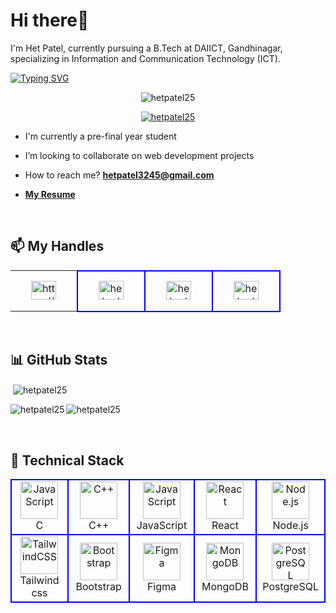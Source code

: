 <h1 align="left">Hi there👋</h1>
<p align="left">I'm Het Patel, currently pursuing a B.Tech at DAIICT, Gandhinagar, specializing in Information and Communication Technology (ICT).</p>
<a href="https://git.io/typing-svg"><img src="https://readme-typing-svg.herokuapp.com?font=Fira+Code&weight=500&duration=1000&pause=1000&random=false&width=435&lines=Competitive+Programming;Frontend+Developer;Graphic+Designer" alt="Typing SVG" /></a>


<div align="center">
<p> <img src="https://komarev.com/ghpvc/?username=hetpatel25&label=Profile%20views&color=0e75b6&style=flat" alt="hetpatel25" /> </p>
<p> <a href="https://github.com/ryo-ma/github-profile-trophy"><img src="https://github-profile-trophy.vercel.app/?username=hetpatel25" alt="hetpatel25" /></a> </p>
</div>

-  I'm currently a pre-final year student

-  I’m looking to collaborate on web development projects

-  How to reach me? **hetpatel3245@gmail.com**

-  **<a target="_blank" href = "https://drive.google.com/file/d/1dJZzSZSuWQJJ-G0EyGkrAagYANEfgxLl/view?usp=sharing">My Resume</a>**
<br/>

## 📫 My Handles
<table>
<tr>
<td align="center" width="90" height="65" style="border:none">
	<a href="https://www.linkedin.com/in/het-patel-532877257/" target="_blank"><img align="center" src="https://raw.githubusercontent.com/rahuldkjain/github-profile-readme-generator/master/src/images/icons/Social/linked-in-alt.svg" alt="https://www.linkedin.com/in/het-patel-532877257/" height="30" width="40" /></a>
</td>
	
<td align="center" width="90" style="border:2px solid blue">
	<a href="https://codeforces.com/profile/hetpatel3245" target="_blank"><img align="center" src="https://raw.githubusercontent.com/rahuldkjain/github-profile-readme-generator/master/src/images/icons/Social/codeforces.svg" alt="hetpatel3245" height="30" width="40" /></a>
</td>
 
<td align="center" width="90" style="border:2px solid blue">
	<a href="https://www.codechef.com/users/hetpatel3245" target="_blank"><img align="center" src="https://cdn.jsdelivr.net/npm/simple-icons@3.1.0/icons/codechef.svg" alt="hetpatel3245" height="30" width="40" /></a> 
</td>

<td align="center" width="90" style="border:2px solid blue">
	<a href="https://auth.geeksforgeeks.org/user/hetpatel3245" target="_blank"><img align="center" src="https://raw.githubusercontent.com/rahuldkjain/github-profile-readme-generator/master/src/images/icons/Social/geeks-for-geeks.svg" alt="hetpatel3245" height="30" width="40" /></a> 
</td>

</tr>
</table>

<!-- <a href="https://instagram.com/hetpatel9.9" target="blank"><img align="center" src="https://raw.githubusercontent.com/rahuldkjain/github-profile-readme-generator/master/src/images/icons/Social/instagram.svg" alt="hetpatel9.9" height="30" width="40" /></a>-->
<!-- <a href="https://www.leetcode.com/hetpatel3245" target="blank"><img align="center" src="https://raw.githubusercontent.com/rahuldkjain/github-profile-readme-generator/master/src/images/icons/Social/leet-code.svg" alt="hetpatel3245" height="30" width="40" /></a>-->

<br/>

## 📊 GitHub Stats
<p>&nbsp;<img align="center" src="https://github-readme-stats.vercel.app/api?username=hetpatel25&show_icons=true&locale=en" alt="hetpatel25" /></p>
<p><img align="left" src="https://github-readme-stats.vercel.app/api/top-langs?username=hetpatel25&show_icons=true&locale=en&layout=donut" alt="hetpatel25" /></p>
<p><img align="center" src="https://github-readme-streak-stats.herokuapp.com/?user=hetpatel25&" alt="hetpatel25" /></p>

<br/>

## 💼 Technical Stack

<!--
<div align="left">
<a href="https://www.arduino.cc/" target="_blank" rel="noreferrer"> <img src="https://cdn.worldvectorlogo.com/logos/arduino-1.svg" alt="arduino" width="40" height="40"/> </a> 
<a href="https://www.cprogramming.com/" target="_blank" rel="noreferrer"> <img src="https://raw.githubusercontent.com/devicons/devicon/master/icons/c/c-original.svg" alt="c" width="40" height="40"/> </a> 
<a href="https://www.w3schools.com/cpp/" target="_blank" rel="noreferrer"> <img src="https://raw.githubusercontent.com/devicons/devicon/master/icons/cplusplus/cplusplus-original.svg" alt="cplusplus" width="40" height="40"/> </a> 
<a href="https://expressjs.com" target="_blank" rel="noreferrer"> <img src="https://raw.githubusercontent.com/devicons/devicon/master/icons/express/express-original-wordmark.svg" alt="express" width="40" height="40"/> </a> 
<a href="https://www.w3.org/html/" target="_blank" rel="noreferrer"> <img src="https://raw.githubusercontent.com/devicons/devicon/master/icons/html5/html5-original-wordmark.svg" alt="html5" width="40" height="40"/> </a> 
<a href="https://developer.mozilla.org/en-US/docs/Web/JavaScript" target="_blank" rel="noreferrer"> <img src="https://raw.githubusercontent.com/devicons/devicon/master/icons/javascript/javascript-original.svg" alt="javascript" width="40" height="40"/> </a> 
<a href="https://www.linux.org/" target="_blank" rel="noreferrer"> <img src="https://raw.githubusercontent.com/devicons/devicon/master/icons/linux/linux-original.svg" alt="linux" width="40" height="40"/> </a>
<a href="https://www.mongodb.com/" target="_blank" rel="noreferrer"> <img src="https://raw.githubusercontent.com/devicons/devicon/master/icons/mongodb/mongodb-original-wordmark.svg" alt="mongodb" width="40" height="40"/> </a>
<a href="https://nodejs.org" target="_blank" rel="noreferrer"> <img src="https://raw.githubusercontent.com/devicons/devicon/master/icons/nodejs/nodejs-original-wordmark.svg" alt="nodejs" width="40" height="40"/> </a>
<a href="https://www.postgresql.org" target="_blank" rel="noreferrer"> <img src="https://raw.githubusercontent.com/devicons/devicon/master/icons/postgresql/postgresql-original-wordmark.svg" alt="postgresql" width="40" height="40"/> </a> 
<a href="https://reactjs.org/" target="_blank" rel="noreferrer"> <img src="https://raw.githubusercontent.com/devicons/devicon/master/icons/react/react-original-wordmark.svg" alt="react" width="40" height="40"/> </a> 
<a href="https://scikit-learn.org/" target="_blank" rel="noreferrer"> <img src="https://upload.wikimedia.org/wikipedia/commons/0/05/Scikit_learn_logo_small.svg" alt="scikit_learn" width="40" height="40"/> </a> 
<a href="https://tailwindcss.com/" target="_blank" rel="noreferrer"> <img src="https://www.vectorlogo.zone/logos/tailwindcss/tailwindcss-icon.svg" alt="tailwind" width="40" height="40"/> </a> 
</div>
-->
<!--
<div align="left">
	<img width="50" src="https://user-images.githubusercontent.com/25181517/202896760-337261ed-ee92-4979-84c4-d4b829c7355d.png" alt="Tailwind CSS" title="Tailwind CSS"/>
	<img width="50" src="https://user-images.githubusercontent.com/25181517/189715289-df3ee512-6eca-463f-a0f4-c10d94a06b2f.png" alt="Figma" title="Figma"/>
	<img width="50" src="https://user-images.githubusercontent.com/25181517/117447155-6a868a00-af3d-11eb-9cfe-245df15c9f3f.png" alt="JavaScript" title="JavaScript"/>
	<img width="50" src="https://user-images.githubusercontent.com/25181517/183897015-94a058a6-b86e-4e42-a37f-bf92061753e5.png" alt="React" title="React"/>
	<img width="50" src="https://user-images.githubusercontent.com/25181517/192106070-46255bcf-65e6-4c6b-a296-bf8d0d8fb2a7.png" alt="C" title="C"/>
	<img width="50" src="https://user-images.githubusercontent.com/25181517/192106073-90fffafe-3562-4ff9-a37e-c77a2da0ff58.png" alt="C++" title="C++"/>
	<img width="50" src="https://user-images.githubusercontent.com/25181517/117208740-bfb78400-adf5-11eb-97bb-09072b6bedfc.png" alt="PostgreSQL" title="PostgreSQL"/>
	<img width="50" src="https://user-images.githubusercontent.com/25181517/182884177-d48a8579-2cd0-447a-b9a6-ffc7cb02560e.png" alt="mongoDB" title="mongoDB"/>
</div>-->


<table>
<tr>
<td align="center" width="96" style="border:2px solid blue">
        <img src="https://skillicons.dev/icons?i=c" width="60" height="60" padding="5" alt="JavaScript" />
        <br>C</br>
</td>
<td align="center" width="96" style="border:2px solid blue">
        <img src="https://skillicons.dev/icons?i=cpp" width="60" height="60" padding="5" alt="C++" />
        <br>C++</br>
</td>
<td align="center" width="96" style="border:2px solid blue">
        <img src="https://skillicons.dev/icons?i=javascript" width="60" height="60" padding="5" alt="JavaScript" />
        <br>JavaScript</br>
</td>
<td align="center" width="96" style="border:2px solid blue">
        <img src="https://skillicons.dev/icons?i=react" width="60" height="60" padding="5" alt="React" />
        <br>React</br>
</td>
<td align="center" width="96" style="border:2px solid blue">
        <img src="https://skillicons.dev/icons?i=nodejs" width="60" height="60" padding="5" alt="Node.js" />
        <br>Node.js</br>
</td>

</tr>

<tr>
<td align="center" width="96" style="border:2px solid blue">
        <img src="https://skillicons.dev/icons?i=tailwind" width="60" height="60" padding="5" alt="TailwindCSS" />
        <br>Tailwind css</br>
</td>
<td align="center" width="96" style="border:2px solid blue">
        <img src="https://skillicons.dev/icons?i=bootstrap" width="60" height="60" padding="5" alt="Bootstrap"  />
        <br>Bootstrap</br>
</td>
<td align="center" width="96" style="border:2px solid blue">
        <img src="https://skillicons.dev/icons?i=figma" width="60" height="60" padding="5" alt="Figma" />
        <br>Figma</br>
</td>
<td align="center" width="96" style="border:2px solid blue">
        <img src="https://skillicons.dev/icons?i=mongodb" width="60" height="60" padding="5" alt="MongoDB" />
      <br>MongoDB</br>
</td>
<td align="center" width="96" style="border:2px solid blue">
        <img src="https://skillicons.dev/icons?i=postgresql" width="60" height="60" padding="5" alt="PostgreSQL" />
        <br>PostgreSQL</br>
</td>
</table>
